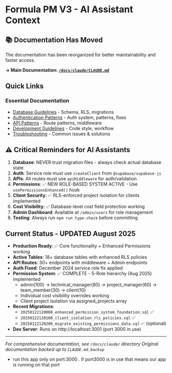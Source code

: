 # Formula PM V3 - AI Assistant Context

## 📚 Documentation Has Moved

The documentation has been reorganized for better maintainability and faster access.

**→ Main Documentation: [`/docs/claude/CLAUDE.md`](./docs/claude/CLAUDE.md)**

## Quick Links

### Essential Documentation
- [Database Guidelines](./docs/claude/DATABASE-GUIDELINES.md) - Schema, RLS, migrations
- [Authentication Patterns](./docs/claude/AUTHENTICATION-PATTERNS.md) - Auth system, patterns, fixes
- [API Patterns](./docs/claude/API-PATTERNS.md) - Route patterns, middleware
- [Development Guidelines](./docs/claude/DEVELOPMENT-GUIDELINES.md) - Code style, workflow
- [Troubleshooting](./docs/claude/TROUBLESHOOTING.md) - Common issues & solutions

## ⚠️ Critical Reminders for AI Assistants

1. **Database**: NEVER trust migration files - always check actual database state
2. **Auth**: Service role must use `createClient` from `@supabase/supabase-js`
3. **APIs**: All routes must use `apiMiddleware` for auth/validation
4. **Permissions**: ✅ NEW ROLE-BASED SYSTEM ACTIVE - Use `usePermissionsEnhanced()` hook
5. **Client Security**: ✅ RLS-enforced project isolation for clients implemented
6. **Cost Visibility**: ✅ Database-level cost field protection working
7. **Admin Dashboard**: Available at `/admin/users` for role management
8. **Testing**: Always run `npm run type-check` before committing

## Current Status - UPDATED August 2025
- **Production Ready**: ✅ Core functionality + Enhanced Permissions working
- **Active Tables**: 18+ database tables with enhanced RLS policies
- **API Routes**: 30+ endpoints with middleware + Admin endpoints
- **Auth Fixed**: December 2024 service role fix applied
- **Permission System**: ✅ COMPLETE - 5-Role hierarchy (Aug 2025) implemented
  - admin(100) → technical_manager(80) → project_manager(60) → team_member(30) → client(10)
  - Individual cost visibility overrides working
  - Client project isolation via assigned_projects array
- **Recent Migrations**: 
  - `20250122120000_enhanced_permission_system_foundation.sql` ✅
  - `20250122120100_client_isolation_rls_policies.sql` ✅  
  - `20250122120200_migrate_existing_permissions_data.sql` ✅ (optional)
- **Dev Server**: Runs on http://localhost:3001 (port 3000 in use)

---
*For comprehensive documentation, see `/docs/claude/` directory*
*Original documentation backed up to `CLAUDE.md.backup`*
- run this app only on port:3000 . if port3000 is in use that means our app is running on that port